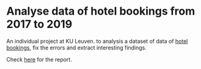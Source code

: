 # Analyse data of hotel bookings from 2017 to 2019

An individual project at KU Leuven. to analysis a dataset of data of [hotel bookings](https://github.com/dodopianist/Projects/blob/main/Hotel%20bookings%20analysis/data/part1-data/bookings.csv), fix the errors and extract interesting findings.

Check [here](https://github.com/dodopianist/Projects/blob/main/Hotel%20bookings%20analysis/Data_mining_part1_Ching_Han.pdf) for the report.
